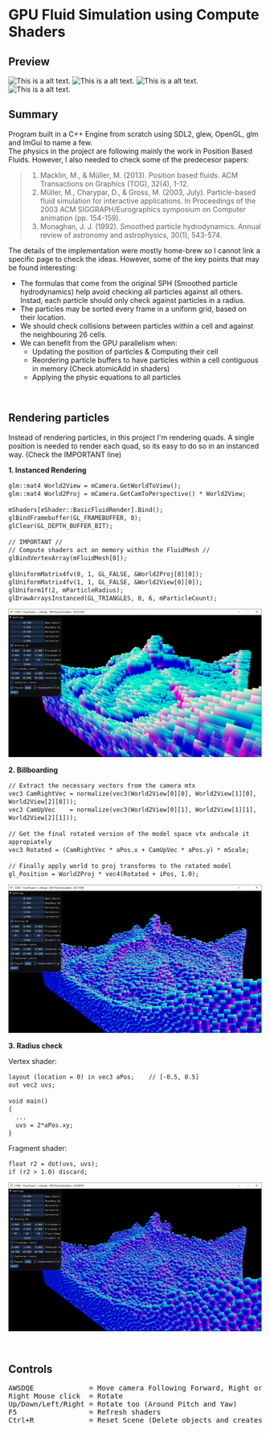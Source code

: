 # GPU Fluid Simulation using Compute Shaders

## Preview

![This is a alt text.](/docs/FluidStart.gif "Fluid expand")
![This is a alt text.](/docs/MovingContainer1.gif "Move sideways")
![This is a alt text.](/docs/MovingContainer2.gif "Move all around")
![This is a alt text.](/docs/ShakeUpAndDown.gif "Shake up and down")

## Summary

Program built in a C++ Engine from scratch using SDL2, glew, OpenGL, glm and ImGui to name a few.  
The physics in the project are following mainly the work in Position Based Fluids. However, I also needed to check some of the predecesor papers: 

>1. Macklin, M., & Müller, M. (2013). Position based fluids. ACM Transactions on Graphics (TOG), 32(4), 1-12.
>1. Müller, M., Charypar, D., & Gross, M. (2003, July). Particle-based fluid simulation for interactive applications. In Proceedings of the 2003 ACM SIGGRAPH/Eurographics symposium on Computer animation (pp. 154-159).
>1. Monaghan, J. J. (1992). Smoothed particle hydrodynamics. Annual review of astronomy and astrophysics, 30(1), 543-574.

The details of the implementation were mostly home-brew so I cannot link a specific page to check the ideas. However, some of the key points that may be found interesting:

- The formulas that come from the original SPH (Smoothed particle hydrodynamics) help avoid checking all particles against all others. Instad, each particle should only check against particles in a radius.
- The particles may be sorted every frame in a uniform grid, based on their location.
- We should check collisions between particles within a cell and against the neighbouring 26 cells.
- We can benefit from the GPU parallelism when:
  - Updating the position of particles & Computing their cell
  - Reordering particle buffers to have particles within a cell contiguous in memory (Check atomicAdd in shaders)
  - Applying the physic equations to all particles

<br>

## Rendering particles

Instead of rendering particles, in this project I'm rendering quads. A single position is needed to render each quad, so its easy to do so in an instanced way. (Check the IMPORTANT line)

**1. Instanced Rendering**

```
glm::mat4 World2View = mCamera.GetWorldToView();
glm::mat4 World2Proj = mCamera.GetCamToPerspective() * World2View;

mShaders[eShader::BasicFluidRender].Bind();  
glBindFramebuffer(GL_FRAMEBUFFER, 0);
glClear(GL_DEPTH_BUFFER_BIT);  

// IMPORTANT //
// Compute shaders act on memory within the FluidMesh //
glBindVertexArray(mFluidMesh[0]); 

glUniformMatrix4fv(0, 1, GL_FALSE, &World2Proj[0][0]);
glUniformMatrix4fv(1, 1, GL_FALSE, &World2View[0][0]);
glUniform1f(2, mParticleRadius);
glDrawArraysInstanced(GL_TRIANGLES, 0, 6, mParticleCount);
```
![This is a alt text.](/docs/RenderingBasic.png "Final Result")

**2. Billboarding**

```
// Extract the necessary vectors from the camera mtx
vec3 CamRightVec = normalize(vec3(World2View[0][0], World2View[1][0], World2View[2][0]));
vec3 CamUpVec    = normalize(vec3(World2View[0][1], World2View[1][1], World2View[2][1]));
  
// Get the final rotated version of the model space vtx andscale it appropiately
vec3 Rotated = (CamRightVec * aPos.x + CamUpVec * aPos.y) * mScale;
 
// Finally apply world to proj transforms to the rotated model
gl_Position = World2Proj * vec4(Rotated + iPos, 1.0);
```
![This is a alt text.](/docs/RenderingIntermediate.png "Final Result")

**3. Radius check**

Vertex shader:
```
layout (location = 0) in vec3 aPos;    // [-0.5, 0.5]
out vec2 uvs;

void main()
{
  ...
  uvs = 2*aPos.xy;
}
```

Fragment shader:
```
float r2 = dot(uvs, uvs);
if (r2 > 1.0) discard;
```
![This is a alt text.](/docs/RenderingLast.png "Final Result")

<br>

## Controls

<pre>
AWSDQE             = Move camera Following Forward, Right or World's Up Vector
Right Mouse click  = Rotate
Up/Down/Left/Right = Rotate too (Around Pitch and Yaw)
F5                 = Refresh shaders
Ctrl+R             = Reset Scene (Delete objects and creates them again)
</pre>

